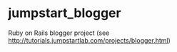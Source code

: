 # jumpstart_blogger
Ruby on Rails blogger project 
(see http://tutorials.jumpstartlab.com/projects/blogger.html)